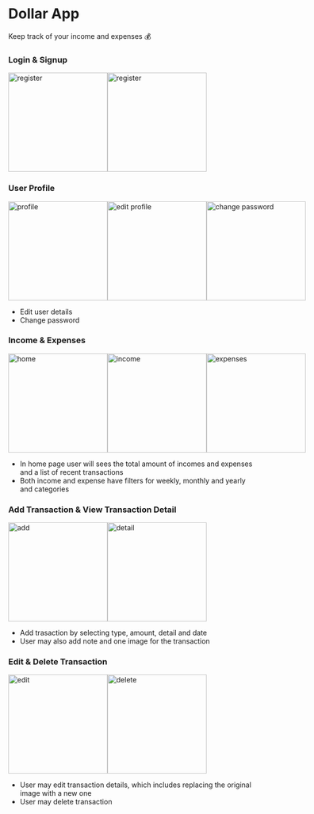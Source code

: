 # Dollar App

Keep track of your income and expenses 💰

### Login & Signup
<div style="display: flex">
  <img src="https://github.com/nathalie7890/dollarsapp/assets/103376453/3aa7ba91-ea41-43d0-a7b4-2cd3e367ecb4" alt="register" width="200">
  <img src="https://github.com/nathalie7890/dollarsapp/assets/103376453/a74443d7-04bc-4557-821f-f9dc20882145" alt="register" width="200">
</div>

### User Profile
<div style="display: flex">
  <img src="https://github.com/nathalie7890/dollarsapp/assets/103376453/4ee407a0-0337-49a4-8372-1d4f0800de5d" alt="profile" width="200">
  <img src="https://github.com/nathalie7890/dollarsapp/assets/103376453/0a191cd7-e0e6-4767-a52b-00a51668d60b" alt="edit profile" width="200">
   <img src="https://github.com/nathalie7890/dollarsapp/assets/103376453/38fd4424-492a-46fb-9a99-d9d87e23e829" alt="change password" width="200">
</div>

* Edit user details
* Change password

### Income & Expenses
<div style="display: flex">
  <img src="https://github.com/nathalie7890/dollarsapp/assets/103376453/9b9ccada-764b-44e6-8cb4-a92c5c15460a" alt="home" width="200">
  <img src="https://github.com/nathalie7890/dollarsapp/assets/103376453/d1d51b7f-320c-449f-b1b8-40ef28d45bf4" alt="income" width="200">
   <img src="https://github.com/nathalie7890/dollarsapp/assets/103376453/c5cfbef7-3677-461c-b1ee-3d6a0f328dc9" alt="expenses" width="200">
</div>

* In home page user will sees the total amount of incomes and expenses and a list of recent transactions
* Both income and expense have filters for weekly, monthly and yearly and categories

### Add Transaction & View Transaction Detail
<div style="display: flex">
  <img src="https://github.com/nathalie7890/dollarsapp/assets/103376453/bff0caa6-90f8-4864-9ec3-595be75023a8" alt="add" width="200">
  <img src="https://github.com/nathalie7890/dollarsapp/assets/103376453/b328a69c-ff0c-4b2c-9bef-5bad50732cde" alt="detail" width="200">
</div>

* Add trasaction by selecting type, amount, detail and date
* User may also add note and one image for the transaction

### Edit & Delete Transaction
<div style="display: flex">
  <img src="https://github.com/nathalie7890/dollarsapp/assets/103376453/08e2d01b-c9f9-409e-8e82-d0c295e9ec63" alt="edit" width="200">
  <img src="https://github.com/nathalie7890/dollarsapp/assets/103376453/25b2596f-29f1-4c2a-8f5e-a14f5f72b87c" alt="delete" width="200">
</div>

* User may edit transaction details, which includes replacing the original image with a new one
* User may delete transaction
